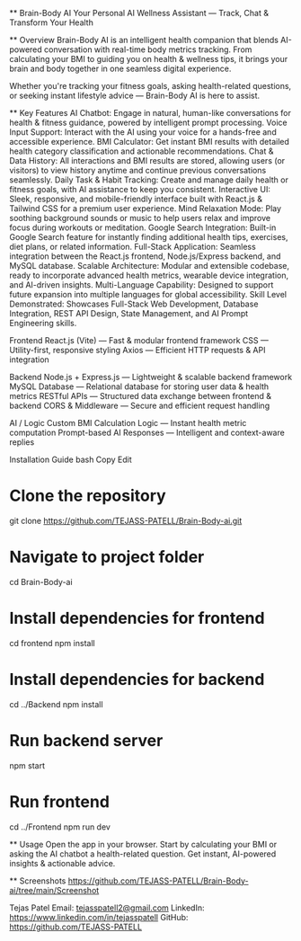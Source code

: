 ** Brain-Body AI
Your Personal AI Wellness Assistant — Track, Chat & Transform Your Health

** Overview
Brain-Body AI is an intelligent health companion that blends AI-powered conversation with real-time body metrics tracking.
From calculating your BMI to guiding you on health & wellness tips, it brings your brain and body together in one seamless digital experience.

Whether you're tracking your fitness goals, asking health-related questions, or seeking instant lifestyle advice — Brain-Body AI is here to assist.

** Key Features
AI Chatbot: Engage in natural, human-like conversations for health & fitness guidance, powered by intelligent prompt processing.
Voice Input Support: Interact with the AI using your voice for a hands-free and accessible experience.
BMI Calculator: Get instant BMI results with detailed health category classification and actionable recommendations.
Chat & Data History: All interactions and BMI results are stored, allowing users (or visitors) to view history anytime and continue previous conversations seamlessly.
Daily Task & Habit Tracking: Create and manage daily health or fitness goals, with AI assistance to keep you consistent.
Interactive UI: Sleek, responsive, and mobile-friendly interface built with React.js & Tailwind CSS for a premium user experience.
Mind Relaxation Mode: Play soothing background sounds or music to help users relax and improve focus during workouts or meditation.
Google Search Integration: Built-in Google Search feature for instantly finding additional health tips, exercises, diet plans, or related information.
Full-Stack Application: Seamless integration between the React.js frontend, Node.js/Express backend, and MySQL database.
Scalable Architecture: Modular and extensible codebase, ready to incorporate advanced health metrics, wearable device integration, and AI-driven insights.
Multi-Language Capability: Designed to support future expansion into multiple languages for global accessibility.
Skill Level Demonstrated: Showcases Full-Stack Web Development, Database Integration, REST API Design, State Management, and AI Prompt Engineering skills.


Frontend
React.js (Vite) — Fast & modular frontend framework
CSS — Utility-first, responsive styling
Axios — Efficient HTTP requests & API integration

Backend
Node.js + Express.js — Lightweight & scalable backend framework
MySQL Database — Relational database for storing user data & health metrics
RESTful APIs — Structured data exchange between frontend & backend
CORS & Middleware — Secure and efficient request handling

AI / Logic
Custom BMI Calculation Logic — Instant health metric computation
Prompt-based AI Responses — Intelligent and context-aware replies

Installation Guide
bash
Copy
Edit
# Clone the repository
git clone https://github.com/TEJASS-PATELL/Brain-Body-ai.git

# Navigate to project folder
cd Brain-Body-ai

# Install dependencies for frontend
cd frontend
npm install

# Install dependencies for backend
cd ../Backend
npm install

# Run backend server
npm start

# Run frontend
cd ../Frontend
npm run dev


** Usage
Open the app in your browser.
Start by calculating your BMI or asking the AI chatbot a health-related question.
Get instant, AI-powered insights & actionable advice.

** Screenshots
https://github.com/TEJASS-PATELL/Brain-Body-ai/tree/main/Screenshot

Tejas Patel
Email: tejasspatell2@gmail.com
LinkedIn: https://www.linkedin.com/in/tejasspatell
GitHub: https://github.com/TEJASS-PATELL

